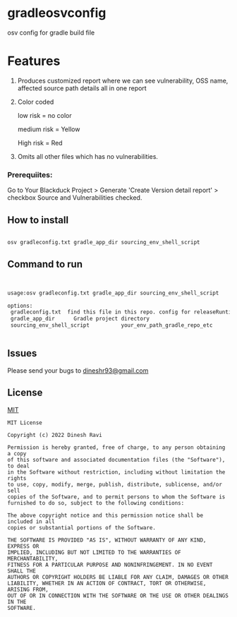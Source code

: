 # gradleosvconfig
osv config for gradle build file


# Features

1. Produces customized report where we can see vulnerability, OSS name, affected source path details all in one report
2. Color coded

   low risk = no color

   medium risk = Yellow

   High risk = Red

3. Omits all other files which has no vulnerabilities.

### Prerequiites:

Go to Your Blackduck Project > Generate 'Create Version detail report' > checkbox Source and Vulnerabilities checked.

## How to install

```sh

osv gradleconfig.txt gradle_app_dir sourcing_env_shell_script
```

## Command to run

```sh


usage:osv gradleconfig.txt gradle_app_dir sourcing_env_shell_script

options:
 gradleconfig.txt  find this file in this repo. config for releaseRuntimeClasspath. you can alter on your own
 gradle_app_dir      Gradle project directory
 sourcing_env_shell_script          your_env_path_gradle_repo_etc



```

## Issues

Please send your bugs to dineshr93@gmail.com

## License

[MIT](LICENSE)
```
MIT License

Copyright (c) 2022 Dinesh Ravi

Permission is hereby granted, free of charge, to any person obtaining a copy
of this software and associated documentation files (the "Software"), to deal
in the Software without restriction, including without limitation the rights
to use, copy, modify, merge, publish, distribute, sublicense, and/or sell
copies of the Software, and to permit persons to whom the Software is
furnished to do so, subject to the following conditions:

The above copyright notice and this permission notice shall be included in all
copies or substantial portions of the Software.

THE SOFTWARE IS PROVIDED "AS IS", WITHOUT WARRANTY OF ANY KIND, EXPRESS OR
IMPLIED, INCLUDING BUT NOT LIMITED TO THE WARRANTIES OF MERCHANTABILITY,
FITNESS FOR A PARTICULAR PURPOSE AND NONINFRINGEMENT. IN NO EVENT SHALL THE
AUTHORS OR COPYRIGHT HOLDERS BE LIABLE FOR ANY CLAIM, DAMAGES OR OTHER
LIABILITY, WHETHER IN AN ACTION OF CONTRACT, TORT OR OTHERWISE, ARISING FROM,
OUT OF OR IN CONNECTION WITH THE SOFTWARE OR THE USE OR OTHER DEALINGS IN THE
SOFTWARE.
```
